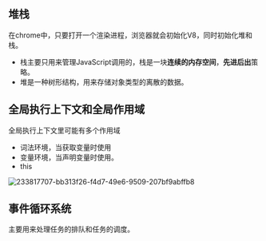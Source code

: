 ## 堆栈

在chrome中，只要打开一个渲染进程，浏览器就会初始化V8，同时初始化堆和栈。

- 栈主要只用来管理JavaScript调用的，栈是一块**连续的内存空间**，**先进后出**策略。
- 堆是一种树形结构，用来存储对象类型的离散的数据。

## 全局执行上下文和全局作用域

全局执行上下文里可能有多个作用域

- 词法环境，当获取变量时使用
- 变量环境，当声明变量时使用。
- this

![233817707-bb313f26-f4d7-49e6-9509-207bf9abffb8](https://github.com/user-attachments/assets/c23d627d-3fb4-4bc9-98c8-6b51ca7eb982)


## 事件循环系统

主要用来处理任务的排队和任务的调度。